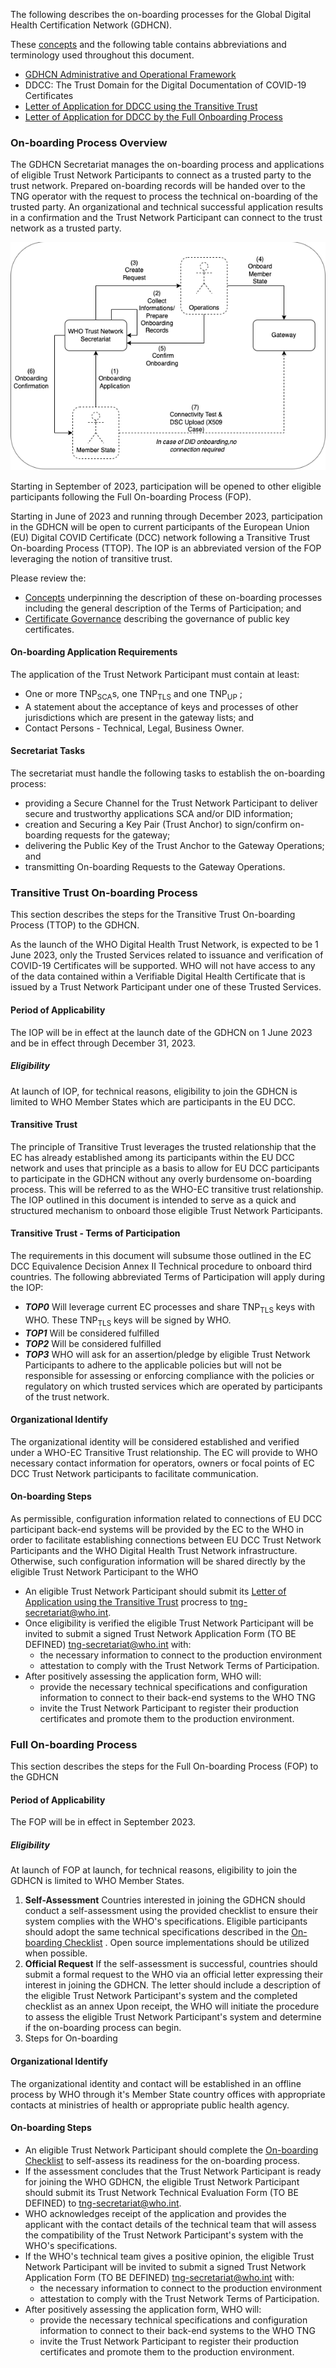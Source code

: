 



The following describes the on-boarding processes for the Global Digital Health Certification Network (GDHCN).

These [concepts](concepts.html) and the following table contains abbreviations and terminology used throughout this document.

* <a href="GDHCN_Administrative_and_Operational_Framework.docx">GDHCN Administrative and Operational Framework</a>
* DDCC: The Trust Domain for the Digital Documentation of COVID-19 Certificates
* <a href="Letter_of_Applicaiton_Transititve_Trust.docx">Letter of Application for DDCC using the Transitive Trust</a> 
* <a href="Letter_of_Applicaiton_DDCC.docx">Letter of Application for DDCC by the Full Onboarding Process</a> 
 
### On-boarding Process Overview

The GDHCN Secretariat manages the on-boarding process and applications of eligible Trust Network Participants to connect as a trusted party to the trust network. Prepared on-boarding records will be handed over to the TNG operator with the request to process the technical on-boarding of the trusted party. An organizational and technical successful application results in a confirmation and the Trust Network Participant can connect to the trust network as a trusted party.

<img src="OnboardingOverview.drawio.png" style="float:none; margin: 0px 0px 0px 0px;"/>

Starting in September of 2023, participation will be opened to other eligible participants following the Full On-boarding Process (FOP).

Starting in June of 2023 and running through December 2023, participation in the GDHCN will be open to current participants of the European Union (EU) Digital COVID Certificate (DCC) network following a Transitive Trust On-boarding Process (TTOP).  The IOP is an abbreviated version of the FOP leveraging the notion of transitive trust.

Please review the:
* [Concepts](concepts.html) underpinning the description of these on-boarding processes including the general description of the Terms of Participation; and
* [Certificate Governance](concepts_certificate_governance.html) describing the governance of public key certificates.


#### On-boarding Application Requirements

The application of the Trust Network Participant must contain at least:

* One or more TNP<sub>SCA</sub>s, one TNP<sub>TLS</sub> and one TNP<sub>UP</sub> ; 
* A statement about the acceptance of keys and processes of other jurisdictions which are present in the gateway lists; and
* Contact Persons - Technical, Legal, Business Owner.


#### Secretariat Tasks
The secretariat must handle the following tasks to establish the on-boarding process:

* providing a Secure Channel for the Trust Network Participant to deliver secure and trustworthy applications SCA and/or DID information; 
* creation and Securing a Key Pair (Trust Anchor)  to sign/confirm on-boarding requests for the gateway; 
* delivering the Public Key of the Trust Anchor to the Gateway Operations; and
* transmitting On-boarding Requests to the Gateway Operations.


### Transitive Trust On-boarding Process

This section describes the steps for the Transitive Trust On-boarding Process (TTOP) to the GDHCN.

As the launch of the WHO Digital Health Trust Network, is expected to be 1 June 2023, only the Trusted Services related to issuance and verification of COVID-19 Certificates will be supported.   WHO will not have access to any of the data contained within a Verifiable Digital Health Certificate that is issued by a Trust Network Participant under one of these Trusted Services.

#### Period of Applicability
The IOP will be in effect at the launch date of the GDHCN on 1 June 2023 and be in effect through December 31, 2023.

##### Eligibility
At launch of IOP, for technical reasons, eligibility to join the GDHCN is limited to WHO Member States which are participants in the EU DCC.


#### Transitive Trust
The principle of Transitive Trust leverages the trusted relationship that the EC has already established among its participants within the EU DCC network and uses that principle as a basis to allow for EU DCC participants to participate in the GDHCN without any overly burdensome on-boarding process. This will be referred to as the WHO-EC transitive trust relationship. The IOP outlined in this document is intended to serve as a quick and structured mechanism to onboard those eligible Trust Network Participants.

#### Transitive Trust -  Terms of Participation
The requirements in this document will subsume those outlined in the EC DCC Equivalence Decision Annex II Technical procedure to onboard third countries.  The following abbreviated Terms of Participation will apply during the IOP:
* ***TOP0***  Will leverage current EC processes and share TNP<sub>TLS</sub> keys with WHO.  These TNP<sub>TLS</sub> keys will be signed by WHO.
* ***TOP1***  Will be considered fulfilled 
* ***TOP2***  Will be considered fulfilled
* ***TOP3***  WHO will ask for an assertion/pledge by eligible Trust Network Participants to adhere to the applicable policies but will not be responsible for assessing or enforcing compliance with the policies or regulatory on which trusted services which are operated by participants of the trust network.


#### Organizational Identify
The organizational identity will be considered established and verified under a WHO-EC Transitive Trust relationship.   The EC will provide to WHO necessary contact information for operators, owners or focal points of EC DCC Trust Network participants to facilitate communication.


#### On-boarding Steps

As permissible, configuration information related to connections of EU DCC participant back-end systems will be provided by the EC to the WHO in order to facilitate establishing connections between EU DCC Trust Network Participants and the WHO Digital Health Trust Network infrastructure.  Otherwise, such configuration information will be shared directly by the eligible Trust Network Participant to the WHO


* An eligible Trust Network Participant should submit its <a href="Letter_of_Applicaiton_Transititve_Trust.docx">Letter of Application using the Transitive Trust</a> procress to tng-secretariat@who.int.
* Once eligibility is verified the eligible Trust Network Participant will be invited to submit a signed Trust Network Application Form (TO BE DEFINED) tng-secretariat@who.int with:
    * the necessary information to connect to the production environment
    * attestation to comply with the Trust Network Terms of Participation.
* After positively assessing the application form,  WHO will:
    * provide the necessary technical specifications and configuration information to connect to their back-end systems to the WHO TNG
    * invite the Trust Network Participant to register their production certificates and promote them to the production environment.




### Full On-boarding Process

This section describes the steps for the Full On-boarding Process (FOP)  to the GDHCN

#### Period of Applicability
The FOP will be in effect in September 2023.  

##### Eligibility
At launch of FOP at launch, for technical reasons, eligibility to join the GDHCN is limited to WHO Member States.



1. **Self-Assessment** Countries interested in joining the GDHCN should conduct a self-assessment using the provided checklist to ensure their system complies with the WHO's specifications. Eligible participants should adopt the same technical specifications described in the [On-boarding Checklist](concepts_onboarding_checklist.html) . Open source implementations should be utilized when possible.
2. **Official Request**  If the self-assessment is successful, countries should submit a formal request to the WHO via an official letter expressing their interest in joining the GDHCN. The letter should include a description of the eligible Trust Network Participant's system and the completed checklist as an annex Upon receipt, the WHO will initiate the procedure to assess the eligible Trust Network Participant's system and determine if the on-boarding process can begin.
3. Steps for On-boarding


#### Organizational Identify
The organizational identity and contact will be established in an offline process by WHO through it's Member State country offices with appropriate contacts at ministries of health or appropriate public health agency.

#### On-boarding Steps

* An eligible Trust Network Participant should complete the [On-boarding Checklist](concepts_onboarding_checklist.html) to self-assess its readiness for the on-boarding process.
* If the assessment concludes that the Trust Network Participant is ready for joining the WHO GDHCN, the eligible Trust Network Participant should submit its Trust Network Technical Evaluation Form (TO BE DEFINED) to tng-secretariat@who.int.
* WHO acknowledges receipt of the application and provides the applicant with the contact details of the technical team that will assess the compatibility of the Trust Network Participant's system with the WHO's specifications.
* If the WHO's technical team gives a positive opinion, the eligible Trust Network Participant will be invited to submit a signed Trust Network Application Form (TO BE DEFINED) tng-secretariat@who.int with:
    * the necessary information to connect to the production environment
    * attestation to comply with the Trust Network Terms of Participation.
* After positively assessing the application form,  WHO will:
    * provide the necessary technical specifications and configuration information to connect to their back-end systems to the WHO TNG
    * invite the Trust Network Participant to register their production certificates and promote them to the production environment.


